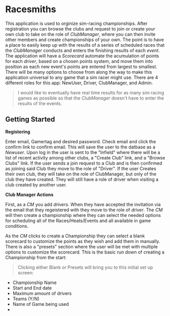 # Racesmiths

 This application is used to orginize sim-racing championships.  After registration you can browse the clubs and request to join or create your own club to take on the role of *ClubManager*, where you can then invite other members and create championships of your own. The point is to have a place to easily keep up with the results of a series of scheduled races that the *ClubManager* conducts and enters the finishing results of each *event*.  The application will have a *Scorecard* automate the acumulation of points for each *driver*, based on a chosen points system, and move them into position as each new event's points are entered from largest to smallest.  There will be many options to choose from along the way to make this application universal to any game that a sim racer might use.  There are 4 different roles for this app: NewUser, Driver, ClubManager, and Admin.
 
 > I would like to eventually have real time results for as many sim racing games as possible so that the *ClubManager* doesn't have to enter the results of the events.
 
## Getting Started

**Registering**

 Enter email, Gamertag and desired password.  Check email and click the confirm link to confirm email.  This will save the user to the datbase as a *Newuser*.  Upon log in the user is sent to the "Infield" where there will be a list of recent activity among other clubs, a "Create Club" link, and a "Browse Clubs" link.  If the user sends a join request to a Club and is then confirmed as joining said Club they move to the role of "Driver".  If the user Creates their own club, they will take on the role of ClubManager, but only of the club they have created.  They will still have a role of driver when visiting a club created by another user.

**Club Manager Actions**

 First, as a *CM* you add *drivers*. When they have accepted the invitation via the email that they regeistered with they move to the role of *driver*.  The *CM* will then create a championship where they can select the needed options for scheduling all of the Races/Heats/Events and all available in game conditions.  


 As the *CM* clicks to create a Championship they can select a blank scorecard to customize the points as they wish and add them in manually.  There is also a "presets" section where the user will be met with multiple options to customize the scorecard.  This is the basic run down of creating a Championship from the start:
 
 > Clicking either Blank or Presets will bring you to this initial set up screen:
 
 - Championship Name
 - Start and End date
 - Maximum amount of drivers
 - Teams (Y/N)
 - Name of Game being used
 - 
